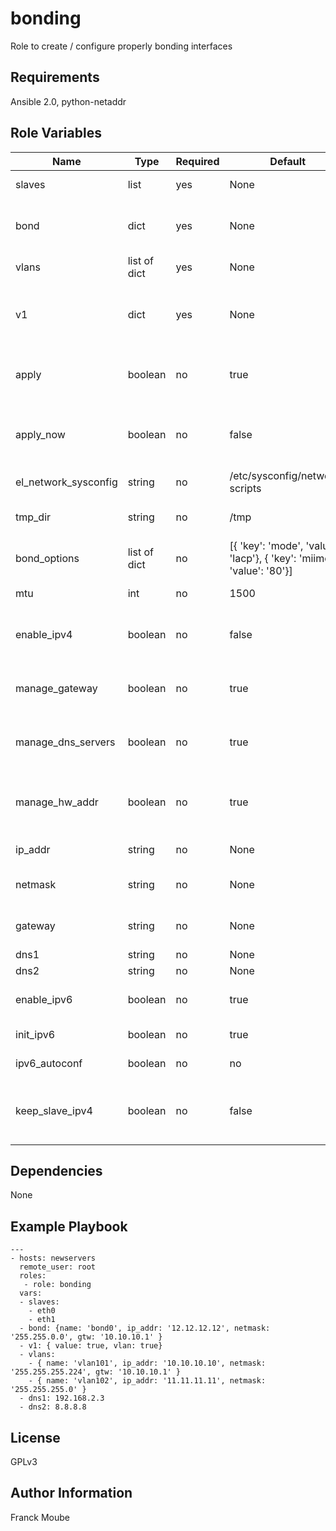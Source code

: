 bonding
=========

Role to create / configure properly bonding interfaces

Requirements
------------

Ansible 2.0, python-netaddr

Role Variables
--------------

| Name | Type | Required | Default | Description
|--- |--- |--- |--- |---
| slaves | list | yes | None | List of the slaves part of the bond
| bond | dict | yes | None | Name of the bond interface with ip informations
| vlans | list of dict | yes | None | vlans name with ip informations
| v1 | dict | yes | None | value: configure or not ip in bond interface, vlan: condifure or not vlan
| apply | boolean | no | true | Set to true to write the real configuration files in sysconfig
| apply_now | boolean | no | false | Restart the network restart after writing the configuration files
| el_network_sysconfig | string | no | /etc/sysconfig/network-scripts | Default directory for RH/CentOS
| tmp_dir | string | no | /tmp | TMP directory for the configuration files
| bond_options | list of dict | no | [{ 'key': 'mode', 'value': 'lacp'}, { 'key': 'miimon', 'value': '80'}] | Some default values for Bonding Options
| mtu | int | no | 1500 | Value of the MTU for the interface
| enable_ipv4 | boolean | no | false | Determines if you want to use ipv4 settings for the bond interface
| manage_gateway | boolean | no | true | Determines if you want to configure the gateway on the bond
| manage_dns_servers | boolean | no | true | Determines if you want to configure DNS on the bond configuration
| manage_hw_addr | boolean | no | true | Determines if you want to write the HWADDR in the slaves configuration
| ip_addr | string | no | None | The IPv4 for the bond interface
| netmask | string | no | None | The Netmask for the bond interface
| gateway | string | no | None | The gateway to use for the bond interface
| dns1 | string | no | None | DNS1 server
| dns2 | string | no | None | DNS2 server
| enable_ipv6 | boolean | no | true | Enable IPv6 on the bond interface
| init_ipv6 | boolean | no | true | Enable IPv6 initiatialization
| ipv6_autoconf | boolean | no | no | Enable IPv6 autoconfiguration
| keep_slave_ipv4 | boolean | no | false | Determines if you want to keep the slaves existing IPv4 configuration


Dependencies
------------

None

Example Playbook
----------------

```
---
- hosts: newservers
  remote_user: root
  roles:
   - role: bonding
  vars:
  - slaves:
    - eth0
    - eth1
  - bond: {name: 'bond0', ip_addr: '12.12.12.12', netmask: '255.255.0.0', gtw: '10.10.10.1' }
  - v1: { value: true, vlan: true}
  - vlans:
    - { name: 'vlan101', ip_addr: '10.10.10.10', netmask: '255.255.255.224', gtw: '10.10.10.1' }
    - { name: 'vlan102', ip_addr: '11.11.11.11', netmask: '255.255.255.0' }
  - dns1: 192.168.2.3
  - dns2: 8.8.8.8
```


License
-------

GPLv3

Author Information
------------------

Franck Moube
